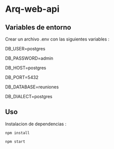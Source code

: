 
# Arq-web-api


## Variables de entorno 
Crear un archivo .env con las siguientes variables :  

DB_USER=postgres  

DB_PASSWORD=admin  

DB_HOST=postgres  

DB_PORT=5432  

DB_DATABASE=reuniones  

DB_DIALECT=postgres  




## Uso  


Instalacion de dependencias :  

`npm install`  


`npm start`  

